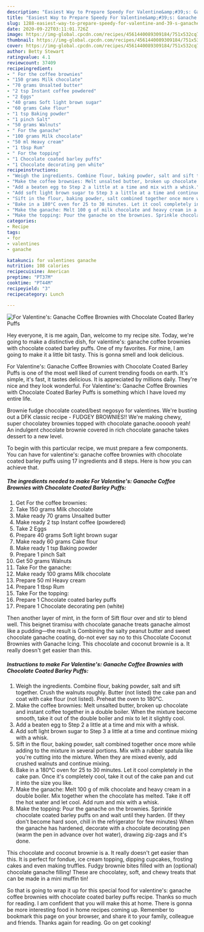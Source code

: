 ```yaml
---
description: "Easiest Way to Prepare Speedy For Valentine&amp;#39;s: Ganache Coffee Brownies with Chocolate Coated Barley Puffs"
title: "Easiest Way to Prepare Speedy For Valentine&amp;#39;s: Ganache Coffee Brownies with Chocolate Coated Barley Puffs"
slug: 1288-easiest-way-to-prepare-speedy-for-valentine-and-39-s-ganache-coffee-brownies-with-chocolate-coated-barley-puffs
date: 2020-09-22T03:11:01.726Z
image: https://img-global.cpcdn.com/recipes/4561440089309184/751x532cq70/for-valentines-ganache-coffee-brownies-with-chocolate-coated-barley-puffs-recipe-main-photo.jpg
thumbnail: https://img-global.cpcdn.com/recipes/4561440089309184/751x532cq70/for-valentines-ganache-coffee-brownies-with-chocolate-coated-barley-puffs-recipe-main-photo.jpg
cover: https://img-global.cpcdn.com/recipes/4561440089309184/751x532cq70/for-valentines-ganache-coffee-brownies-with-chocolate-coated-barley-puffs-recipe-main-photo.jpg
author: Betty Stewart
ratingvalue: 4.1
reviewcount: 37409
recipeingredient:
- " For the coffee brownies"
- "150 grams Milk chocolate"
- "70 grams Unsalted butter"
- "2 tsp Instant coffee powdered"
- "2 Eggs"
- "40 grams Soft light brown sugar"
- "60 grams Cake flour"
- "1 tsp Baking powder"
- "1 pinch Salt"
- "50 grams Walnuts"
- " For the ganache"
- "100 grams Milk chocolate"
- "50 ml Heavy cream"
- "1 tbsp Rum"
- " For the topping"
- "1 Chocolate coated barley puffs"
- "1 Chocolate decorating pen white"
recipeinstructions:
- "Weigh the ingredients. Combine flour, baking powder, salt and sift together. Crush the walnuts roughly. Butter (not listed) the cake pan and coat with cake flour (not listed). Preheat the oven to 180°C."
- "Make the coffee brownies: Melt unsalted butter, broken up chocolate and instant coffee together in a double boiler. When the mixture become smooth, take it out of the double boiler and mix to let it slightly cool."
- "Add a beaten egg to Step 2 a little at a time and mix with a whisk."
- "Add soft light brown sugar to Step 3 a little at a time and continue mixing with a whisk."
- "Sift in the flour, baking powder, salt combined together once more while adding to the mixture in several portions. Mix with a rubber spatula like you&#39;re cutting into the mixture. When they are mixed evenly, add crushed walnuts and continue mixing."
- "Bake in a 180°C oven for 25 to 30 minutes. Let it cool completely in the cake pan. Once it&#39;s completely cool, take it out of the cake pan and cut it into the size you like."
- "Make the ganache: Melt 100 g of milk chocolate and heavy cream in a double boiler. Mix together when the chocolate has melted. Take it off the hot water and let cool. Add rum and mix with a whisk."
- "Make the topping: Pour the ganache on the brownies. Sprinkle chocolate coated barley puffs on and wait until they harden. (If they don&#39;t become hard soon, chill in the refrigerator for few minutes) When the ganache has hardened, decorate with a chocolate decorating pen (warm the  pen in advance over hot water), drawing zig-zags and it&#39;s done."
categories:
- Recipe
tags:
- for
- valentines
- ganache

katakunci: for valentines ganache 
nutrition: 108 calories
recipecuisine: American
preptime: "PT37M"
cooktime: "PT44M"
recipeyield: "3"
recipecategory: Lunch

---
```



![For Valentine&#39;s: Ganache Coffee Brownies with Chocolate Coated Barley Puffs](https://img-global.cpcdn.com/recipes/4561440089309184/751x532cq70/for-valentines-ganache-coffee-brownies-with-chocolate-coated-barley-puffs-recipe-main-photo.jpg)

Hey everyone, it is me again, Dan, welcome to my recipe site. Today, we're going to make a distinctive dish, for valentine&#39;s: ganache coffee brownies with chocolate coated barley puffs. One of my favorites. For mine, I am going to make it a little bit tasty. This is gonna smell and look delicious.

For Valentine&#39;s: Ganache Coffee Brownies with Chocolate Coated Barley Puffs is one of the most well liked of current trending foods on earth. It's simple, it's fast, it tastes delicious. It is appreciated by millions daily. They're nice and they look wonderful. For Valentine&#39;s: Ganache Coffee Brownies with Chocolate Coated Barley Puffs is something which I have loved my entire life.

Brownie fudge chocolate coated/best negosyo for valentines. We&#39;re busting out a DFK classic recipe - FUDGEY BROWNIES!! We&#39;re making chewy, super chocolatey brownies topped with chocolate ganache.oooooh yeah! An indulgent chocolate brownie covered in rich chocolate ganache takes dessert to a new level.


To begin with this particular recipe, we must prepare a few components. You can have for valentine&#39;s: ganache coffee brownies with chocolate coated barley puffs using 17 ingredients and 8 steps. Here is how you can achieve that.

<!--inarticleads1-->

##### The ingredients needed to make For Valentine&#39;s: Ganache Coffee Brownies with Chocolate Coated Barley Puffs:

1. Get  For the coffee brownies:
1. Take 150 grams Milk chocolate
1. Make ready 70 grams Unsalted butter
1. Make ready 2 tsp Instant coffee (powdered)
1. Take 2 Eggs
1. Prepare 40 grams Soft light brown sugar
1. Make ready 60 grams Cake flour
1. Make ready 1 tsp Baking powder
1. Prepare 1 pinch Salt
1. Get 50 grams Walnuts
1. Take  For the ganache:
1. Make ready 100 grams Milk chocolate
1. Prepare 50 ml Heavy cream
1. Prepare 1 tbsp Rum
1. Take  For the topping:
1. Prepare 1 Chocolate coated barley puffs
1. Prepare 1 Chocolate decorating pen (white)


Then another layer of mint, in the form of Sift flour over and stir to blend well. This beignet tiramisu with chocolate ganache treats ganache almost like a pudding—the result is Combining the salty peanut butter and sweet chocolate ganache coating, do-not ever say no to this Chocolate Coconut Brownies with Ganache Icing. This chocolate and coconut brownie is a. It really doesn&#39;t get easier than this. 

<!--inarticleads2-->

##### Instructions to make For Valentine&#39;s: Ganache Coffee Brownies with Chocolate Coated Barley Puffs:

1. Weigh the ingredients. Combine flour, baking powder, salt and sift together. Crush the walnuts roughly. Butter (not listed) the cake pan and coat with cake flour (not listed). Preheat the oven to 180°C.
1. Make the coffee brownies: Melt unsalted butter, broken up chocolate and instant coffee together in a double boiler. When the mixture become smooth, take it out of the double boiler and mix to let it slightly cool.
1. Add a beaten egg to Step 2 a little at a time and mix with a whisk.
1. Add soft light brown sugar to Step 3 a little at a time and continue mixing with a whisk.
1. Sift in the flour, baking powder, salt combined together once more while adding to the mixture in several portions. Mix with a rubber spatula like you&#39;re cutting into the mixture. When they are mixed evenly, add crushed walnuts and continue mixing.
1. Bake in a 180°C oven for 25 to 30 minutes. Let it cool completely in the cake pan. Once it&#39;s completely cool, take it out of the cake pan and cut it into the size you like.
1. Make the ganache: Melt 100 g of milk chocolate and heavy cream in a double boiler. Mix together when the chocolate has melted. Take it off the hot water and let cool. Add rum and mix with a whisk.
1. Make the topping: Pour the ganache on the brownies. Sprinkle chocolate coated barley puffs on and wait until they harden. (If they don&#39;t become hard soon, chill in the refrigerator for few minutes) When the ganache has hardened, decorate with a chocolate decorating pen (warm the  pen in advance over hot water), drawing zig-zags and it&#39;s done.


This chocolate and coconut brownie is a. It really doesn&#39;t get easier than this. It is perfect for fondue, ice cream topping, dipping cupcakes, frosting cakes and even making truffles. Fudgy brownie bites filled with an (optional) chocolate ganache filling! These are chocolatey, soft, and chewy treats that can be made in a mini muffin tin! 

So that is going to wrap it up for this special food for valentine&#39;s: ganache coffee brownies with chocolate coated barley puffs recipe. Thanks so much for reading. I am confident that you will make this at home. There is gonna be more interesting food in home recipes coming up. Remember to bookmark this page on your browser, and share it to your family, colleague and friends. Thanks again for reading. Go on get cooking!
